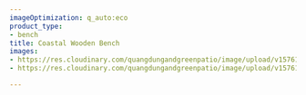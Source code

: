 ```yaml
---
imageOptimization: q_auto:eco
product_type:
- bench
title: Coastal Wooden Bench
images:
- https://res.cloudinary.com/quangdungandgreenpatio/image/upload/v1576133067/posts/DSC07731_nqxapr.png
- https://res.cloudinary.com/quangdungandgreenpatio/image/upload/v1576133067/posts/DSC07733_lmrglw.png

---
```

